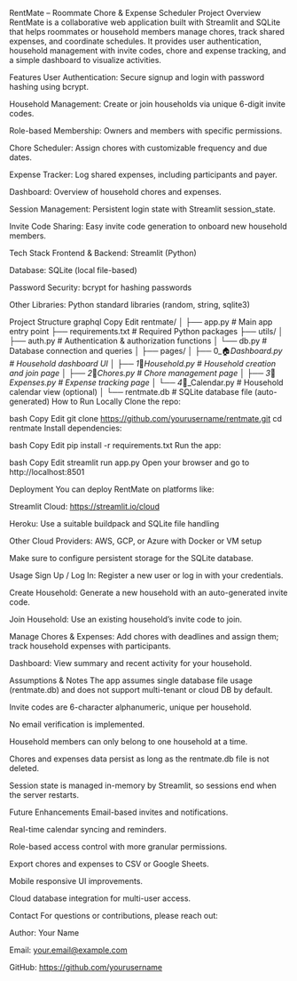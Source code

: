 RentMate – Roommate Chore & Expense Scheduler
Project Overview
RentMate is a collaborative web application built with Streamlit and SQLite that helps roommates or household members manage chores, track shared expenses, and coordinate schedules. It provides user authentication, household management with invite codes, chore and expense tracking, and a simple dashboard to visualize activities.

Features
User Authentication: Secure signup and login with password hashing using bcrypt.

Household Management: Create or join households via unique 6-digit invite codes.

Role-based Membership: Owners and members with specific permissions.

Chore Scheduler: Assign chores with customizable frequency and due dates.

Expense Tracker: Log shared expenses, including participants and payer.

Dashboard: Overview of household chores and expenses.

Session Management: Persistent login state with Streamlit session_state.

Invite Code Sharing: Easy invite code generation to onboard new household members.

Tech Stack
Frontend & Backend: Streamlit (Python)

Database: SQLite (local file-based)

Password Security: bcrypt for hashing passwords

Other Libraries: Python standard libraries (random, string, sqlite3)

Project Structure
graphql
Copy
Edit
rentmate/
│
├── app.py                     # Main app entry point
├── requirements.txt           # Required Python packages
├── utils/
│   ├── auth.py                # Authentication & authorization functions
│   └── db.py                  # Database connection and queries
│
├── pages/
│   ├── 0_🏠_Dashboard.py       # Household dashboard UI
│   ├── 1_👥_Household.py       # Household creation and join page
│   ├── 2_🧹_Chores.py          # Chore management page
│   ├── 3_💸_Expenses.py        # Expense tracking page
│   └── 4_📅_Calendar.py        # Household calendar view (optional)
│
└── rentmate.db                # SQLite database file (auto-generated)
How to Run Locally
Clone the repo:

bash
Copy
Edit
git clone https://github.com/yourusername/rentmate.git
cd rentmate
Install dependencies:

bash
Copy
Edit
pip install -r requirements.txt
Run the app:

bash
Copy
Edit
streamlit run app.py
Open your browser and go to http://localhost:8501

Deployment
You can deploy RentMate on platforms like:

Streamlit Cloud: https://streamlit.io/cloud

Heroku: Use a suitable buildpack and SQLite file handling

Other Cloud Providers: AWS, GCP, or Azure with Docker or VM setup

Make sure to configure persistent storage for the SQLite database.

Usage
Sign Up / Log In: Register a new user or log in with your credentials.

Create Household: Generate a new household with an auto-generated invite code.

Join Household: Use an existing household’s invite code to join.

Manage Chores & Expenses: Add chores with deadlines and assign them; track household expenses with participants.

Dashboard: View summary and recent activity for your household.

Assumptions & Notes
The app assumes single database file usage (rentmate.db) and does not support multi-tenant or cloud DB by default.

Invite codes are 6-character alphanumeric, unique per household.

No email verification is implemented.

Household members can only belong to one household at a time.

Chores and expenses data persist as long as the rentmate.db file is not deleted.

Session state is managed in-memory by Streamlit, so sessions end when the server restarts.

Future Enhancements
Email-based invites and notifications.

Real-time calendar syncing and reminders.

Role-based access control with more granular permissions.

Export chores and expenses to CSV or Google Sheets.

Mobile responsive UI improvements.

Cloud database integration for multi-user access.

Contact
For questions or contributions, please reach out:

Author: Your Name

Email: your.email@example.com

GitHub: https://github.com/yourusername

